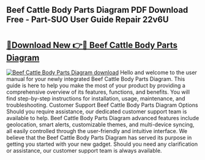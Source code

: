 ## Beef Cattle Body Parts Diagram PDF Download Free - Part-SUO User Guide Repair 22v6U

# <h2><a href="http://dfqj02.blite.top/?on=Beef+Cattle+Body+Parts+Diagram">🔗Download New 👉🔴 Beef Cattle Body Parts Diagram</a></h2>

[![Beef Cattle Body Parts Diagram download](https://i.imgur.com/lujVjoI.png)](http://dfqj02.blite.top/?on=Beef+Cattle+Body+Parts+Diagram)
Hello and welcome to the user manual for your newly integrated Beef Cattle Body Parts Diagram. This guide is here to help you make the most of your product by providing a comprehensive overview of its features, functions, and benefits. You will find step-by-step instructions for installation, usage, maintenance, and troubleshooting. Customer Support Beef Cattle Body Parts Diagram Options Should you require assistance, our dedicated customer support team is available to help. Beef Cattle Body Parts Diagram advanced features include geolocation, smart alerts, customizable themes, and multi-device syncing, all easily controlled through the user-friendly and intuitive interface. We believe that the Beef Cattle Body Parts Diagram has served its purpose in getting you started with your new gadget. Should you need any clarification or assistance, our customer support team is always available.
